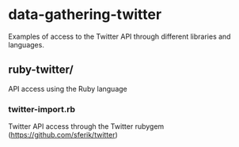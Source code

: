 # data-gathering-twitter
Examples of access to the Twitter API through different libraries and languages.

## ruby-twitter/
API access using the Ruby language

### twitter-import.rb
Twitter API access through the Twitter rubygem
(https://github.com/sferik/twitter)
